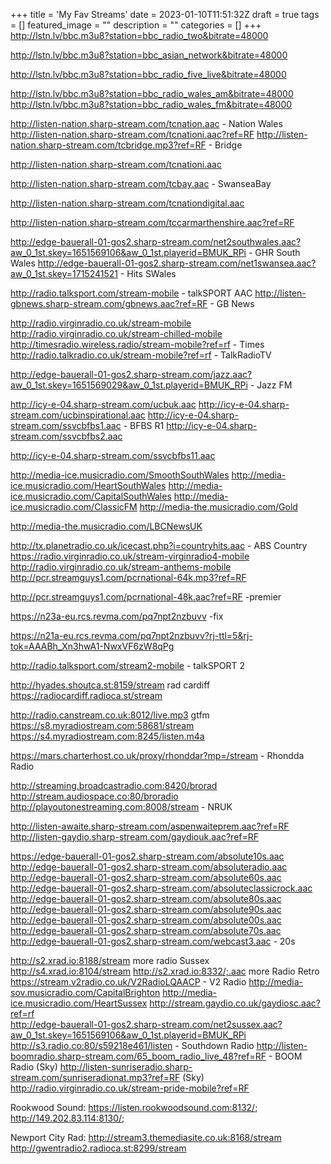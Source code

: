 +++
title = 'My Fav Streams'
date = 2023-01-10T11:51:32Z
draft = true
tags = []
featured_image = ""
description = ""
categories = []
+++
http://lstn.lv/bbc.m3u8?station=bbc_radio_two&bitrate=48000

http://lstn.lv/bbc.m3u8?station=bbc_asian_network&bitrate=48000

http://lstn.lv/bbc.m3u8?station=bbc_radio_five_live&bitrate=48000

http://lstn.lv/bbc.m3u8?station=bbc_radio_wales_am&bitrate=48000
http://lstn.lv/bbc.m3u8?station=bbc_radio_wales_fm&bitrate=48000

http://listen-nation.sharp-stream.com/tcnation.aac - Nation Wales
http://listen-nation.sharp-stream.com/tcnationi.aac?ref=RF
http://listen-nation.sharp-stream.com/tcbridge.mp3?ref=RF - Bridge

http://listen-nation.sharp-stream.com/tcnationi.aac

http://listen-nation.sharp-stream.com/tcbay.aac - SwanseaBay

http://listen-nation.sharp-stream.com/tcnationdigital.aac

http://listen-nation.sharp-stream.com/tccarmarthenshire.aac?ref=RF

http://edge-bauerall-01-gos2.sharp-stream.com/net2southwales.aac?aw_0_1st.skey=1651569106&aw_0_1st.playerid=BMUK_RPi - GHR South Wales
http://edge-bauerall-01-gos2.sharp-stream.com/net1swansea.aac?aw_0_1st.skey=1715241521 - Hits SWales

http://radio.talksport.com/stream-mobile - talkSPORT AAC
http://listen-gbnews.sharp-stream.com/gbnews.aac?ref=RF - GB News

http://radio.virginradio.co.uk/stream-mobile
http://radio.virginradio.co.uk/stream-chilled-mobile
http://timesradio.wireless.radio/stream-mobile?ref=rf - Times
http://radio.talkradio.co.uk/stream-mobile?ref=rf - TalkRadioTV

http://edge-bauerall-01-gos2.sharp-stream.com/jazz.aac?aw_0_1st.skey=1651569029&aw_0_1st.playerid=BMUK_RPi - Jazz FM

http://icy-e-04.sharp-stream.com/ucbuk.aac
http://icy-e-04.sharp-stream.com/ucbinspirational.aac
http://icy-e-04.sharp-stream.com/ssvcbfbs1.aac  - BFBS R1
http://icy-e-04.sharp-stream.com/ssvcbfbs2.aac

http://icy-e-04.sharp-stream.com/ssvcbfbs11.aac

http://media-ice.musicradio.com/SmoothSouthWales
http://media-ice.musicradio.com/HeartSouthWales
http://media-ice.musicradio.com/CapitalSouthWales
http://media-ice.musicradio.com/ClassicFM
http://media-the.musicradio.com/Gold  

http://media-the.musicradio.com/LBCNewsUK  

http://tx.planetradio.co.uk/icecast.php?i=countryhits.aac - ABS Country
https://radio.virginradio.co.uk/stream-virginradio4-mobile
http://radio.virginradio.co.uk/stream-anthems-mobile
http://pcr.streamguys1.com/pcrnational-64k.mp3?ref=RF

http://pcr.streamguys1.com/pcrnational-48k.aac?ref=RF -premier

https://n23a-eu.rcs.revma.com/pq7npt2nzbuvv -fix

https://n21a-eu.rcs.revma.com/pq7npt2nzbuvv?rj-ttl=5&rj-tok=AAABh_Xn3hwA1-NwxVF6zW8qPg

http://radio.talksport.com/stream2-mobile - talkSPORT 2  

http://hyades.shoutca.st:8159/stream rad cardiff
https://radiocardiff.radioca.st/stream

http://radio.canstream.co.uk:8012/live.mp3 gtfm
https://s8.myradiostream.com:58681/stream
https://s4.myradiostream.com:8245/listen.m4a

https://mars.charterhost.co.uk/proxy/rhonddar?mp=/stream - Rhondda Radio

http://streaming.broadcastradio.com:8420/brorad
http://stream.audiospace.co:80/broradio
http://playoutonestreaming.com:8008/stream - NRUK

http://listen-awaite.sharp-stream.com/aspenwaiteprem.aac?ref=RF
http://listen-gaydio.sharp-stream.com/gaydiouk.aac?ref=RF

https://edge-bauerall-01-gos2.sharp-stream.com/absolute10s.aac
http://edge-bauerall-01-gos2.sharp-stream.com/absoluteradio.aac
http://edge-bauerall-01-gos2.sharp-stream.com/absolute60s.aac
http://edge-bauerall-01-gos2.sharp-stream.com/absoluteclassicrock.aac
http://edge-bauerall-01-gos2.sharp-stream.com/absolute80s.aac
http://edge-bauerall-01-gos2.sharp-stream.com/absolute90s.aac
http://edge-bauerall-01-gos2.sharp-stream.com/absolute00s.aac
http://edge-bauerall-01-gos2.sharp-stream.com/absolute70s.aac
http://edge-bauerall-01-gos2.sharp-stream.com/webcast3.aac - 20s

http://s2.xrad.io:8188/stream more radio Sussex
http://s4.xrad.io:8104/stream
http://s2.xrad.io:8332/;.aac more Radio Retro
https://stream.v2radio.co.uk/V2RadioLQAACP - V2 Radio
http://media-sov.musicradio.com/CapitalBrighton
http://media-ice.musicradio.com/HeartSussex
http://stream.gaydio.co.uk/gaydiosc.aac?ref=rf  
http://edge-bauerall-01-gos2.sharp-stream.com/net2sussex.aac?aw_0_1st.skey=1651569106&aw_0_1st.playerid=BMUK_RPi
http://s3.radio.co:80/s59218e461/listen - Southdown Radio
http://listen-boomradio.sharp-stream.com/65_boom_radio_live_48?ref=RF - BOOM Radio (Sky)
http://listen-sunriseradio.sharp-stream.com/sunriseradionat.mp3?ref=RF (Sky)
http://radio.virginradio.co.uk/stream-pride-mobile?ref=RF

Rookwood Sound: 
https://listen.rookwoodsound.com:8132/;
http://149.202.83.114:8130/;

Newport City Rad:
http://stream3.themediasite.co.uk:8168/stream
http://gwentradio2.radioca.st:8299/stream


